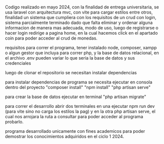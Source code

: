 Codigo realizado en mayo 2024, con la finalidad de entrega universitaria, se usa laravel con arquitectura mvc, con vite para cargar estilos entre otros, finalidad un sistema que cumpliera con los requisitos de un crud con login, sistema parcialmente terminado dado que falta eliminar y ordenar alguna informacion de manera mas adecuada, modo de uso, luego de registrarse o hacer login redirige a pagina home, en la cual hacemos click en el apartado coin para poder acceder al crud de monedas.

requisitos para correr el programa, tener instalado node, composer, xampp o algun gestor que incluya para correr php, y la base de datos relacional, en el archivo .env pueden variar lo que seria la base de datos y sus credenciales

luego de clonar el repositorio se necesitan instalar dependencias

para instalar dependencias de programa se necesita ejecutar en consola dentro del proyecto "composer install" "npm install" "php artisan serve" 

para crear la base de datos ejecutar en terminal "php artisan migrate"

para correr el desarrollo abrir dos terminales en una ejecutar npm run dev (para vite sino no carga los estilos la pag) y en la otra php artisan serve, el cual nos arrojara la ruta a consultar para poder acceder al programa probarlo.

programa desarrollado unicamente con fines academicos para poder demostrar los conocimientos adquiridos en el ciclo 1 2024.
